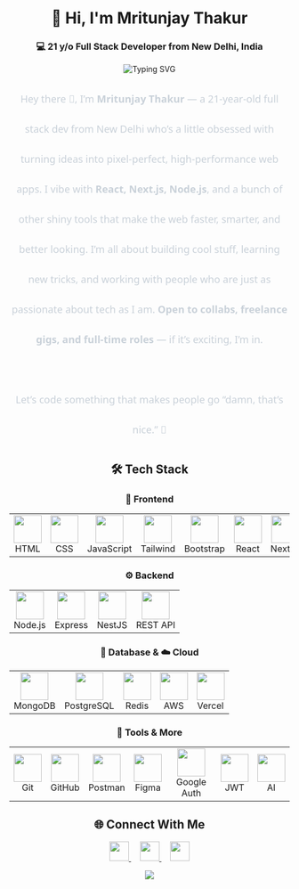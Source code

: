 <h1 align="center">👋 Hi, I'm Mritunjay Thakur</h1> <h3 align="center">💻 21 y/o Full Stack Developer from New Delhi, India</h3><p align="center"> <img src="https://readme-typing-svg.demolab.com?font=Fira+Code&size=22&duration=2800&pause=800&color=4D8CF5&center=true&vCenter=true&width=550&lines=Let's+build+something+great+together" alt="Typing SVG"> </p>
<div align="center" style="font-family: 'Segoe UI', Tahoma, Geneva, Verdana, sans-serif; line-height: 3;">
  <p style="max-width: 720px; color: #c9d1d9; font-size: 18px; font-weight: 500;">
    Hey there 👋, I’m <strong>Mritunjay Thakur</strong> — a 21-year-old full stack dev from New Delhi who’s a little obsessed with turning ideas into pixel-perfect, high-performance web apps. I vibe with <strong>React, Next.js, Node.js</strong>, and a bunch of other shiny tools that make the web faster, smarter, and better looking.  
    I’m all about building cool stuff, learning new tricks, and working with people who are just as passionate about tech as I am.  
    <strong>Open to collabs, freelance gigs, and full-time roles</strong> — if it’s exciting, I’m in.  
    <br/><br/>
    Let’s code something that makes people go “damn, that’s nice.” 🚀
  </p>
</div>

<h2 align="center">🛠️ Tech Stack</h2>

<!-- Frontend -->
<h3 align="center">🎨 Frontend</h3>
<p align="center">
  <table>
    <tr>
      <td align="center"><img src="https://skillicons.dev/icons?i=html" width="50"/><br>HTML</td>
      <td align="center"><img src="https://skillicons.dev/icons?i=css" width="50"/><br>CSS</td>
      <td align="center"><img src="https://skillicons.dev/icons?i=js" width="50"/><br>JavaScript</td>
      <td align="center"><img src="https://skillicons.dev/icons?i=tailwind" width="50"/><br>Tailwind</td>
      <td align="center"><img src="https://skillicons.dev/icons?i=bootstrap" width="50"/><br>Bootstrap</td>
      <td align="center"><img src="https://skillicons.dev/icons?i=react" width="50"/><br>React</td>
      <td align="center"><img src="https://skillicons.dev/icons?i=nextjs" width="50"/><br>Next.js</td>
    </tr>
  </table>
</p>

<!-- Backend -->
<h3 align="center">⚙️ Backend</h3>
<p align="center">
  <table>
    <tr>
      <td align="center"><img src="https://skillicons.dev/icons?i=nodejs" width="50"/><br>Node.js</td>
      <td align="center"><img src="https://skillicons.dev/icons?i=express" width="50"/><br>Express</td>
      <td align="center"><img src="https://skillicons.dev/icons?i=nestjs" width="50"/><br>NestJS</td>
      <td align="center"><img src="https://uxwing.com/wp-content/themes/uxwing/download/web-app-development/rest-api-icon.svg" width="50"/><br>REST API</td>
    </tr>
  </table>
</p>

<!-- Database & Cloud -->
<h3 align="center">💾 Database & ☁️ Cloud</h3>
<p align="center">
  <table>
    <tr>
      <td align="center"><img src="https://skillicons.dev/icons?i=mongodb" width="50"/><br>MongoDB</td>
      <td align="center"><img src="https://skillicons.dev/icons?i=postgres" width="50"/><br>PostgreSQL</td>
      <td align="center"><img src="https://skillicons.dev/icons?i=redis" width="50"/><br>Redis</td>
      <td align="center"><img src="https://skillicons.dev/icons?i=aws" width="50"/><br>AWS</td>
      <td align="center"><img src="https://skillicons.dev/icons?i=vercel" width="50"/><br>Vercel</td>
    </tr>
  </table>
</p>

<!-- Tools & More -->
<h3 align="center">🧰 Tools & More</h3>
<p align="center">
  <table>
    <tr>
      <td align="center"><img src="https://skillicons.dev/icons?i=git" width="50"/><br>Git</td>
      <td align="center"><img src="https://skillicons.dev/icons?i=github" width="50"/><br>GitHub</td>
      <td align="center"><img src="https://skillicons.dev/icons?i=postman" width="50"/><br>Postman</td>
      <td align="center"><img src="https://skillicons.dev/icons?i=figma" width="50"/><br>Figma</td>
      <td align="center"><img src="https://cdn.jsdelivr.net/gh/devicons/devicon/icons/google/google-original.svg" width="50"/><br>Google Auth</td>
      <td align="center"><img src="https://cdn.jsdelivr.net/gh/devicons/devicon/icons/jwt/jwt-plain.svg" width="50"/><br>JWT</td>
      <td align="center"><img src="https://www.svgrepo.com/download/306500/openai.svg" width="50"/><br>AI</td>
    </tr>
  </table>
</p>





 <h2 align="center">🌐 Connect With Me</h2> 
<p align="center"> <a href="https://www.linkedin.com/in/mritunjay-thakur-jay/" target="_blank"> <img src="https://img.shields.io/badge/LinkedIn-0077B5?style=for-the-badge&logo=linkedin&logoColor=white" height="35"> </a> &nbsp;&nbsp;&nbsp; <a href="https://www.instagram.com/___jaythakur___/" target="_blank"> <img src="https://img.shields.io/badge/Instagram-E4405F?style=for-the-badge&logo=instagram&logoColor=white" height="35"> </a> &nbsp;&nbsp;&nbsp; <a href="mailto:mritunjaythakur903@gmail.com"> <img src="https://img.shields.io/badge/Gmail-D14836?style=for-the-badge&logo=gmail&logoColor=white" height="35"> </a> </p>
<p align="center"> <img src="https://capsule-render.vercel.app/api?type=waving&color=4D8CF5&height=120&section=footer&fontSize=30" /> </div>
